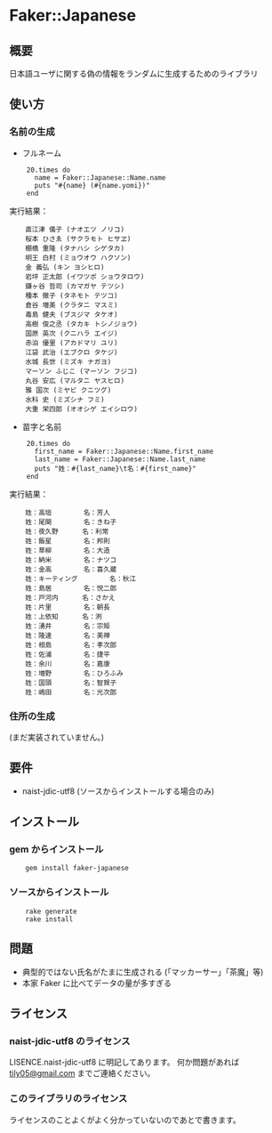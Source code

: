 Faker::Japanese
==============

概要
----

日本語ユーザに関する偽の情報をランダムに生成するためのライブラリ

使い方
------

### 名前の生成

 * フルネーム

        20.times do
          name = Faker::Japanese::Name.name
          puts "#{name} (#{name.yomi})"
        end

実行結果：
 
        直江津 儀子 (ナオエツ ノリコ)
        桜本 ひさゑ (サクラモト ヒサヱ)
        棚橋 重隆 (タナハシ シゲタカ)
        明王 白村 (ミョウオウ ハクソン)
        金 義弘 (キン ヨシヒロ)
        岩坪 正太郎 (イワツボ ショウタロウ)
        鎌ヶ谷 哲司 (カマガヤ テツシ)
        種本 徹子 (タネモト テツコ)
        倉谷 増美 (クラタニ マスミ)
        毒島 健夫 (ブスジマ タケオ)
        高樹 俊之丞 (タカキ トシノジョウ)
        国原 英次 (クニハラ エイジ)
        赤泊 優里 (アカドマリ ユリ)
        江袋 武治 (エブクロ タケジ)
        水城 長世 (ミズキ ナガヨ)
        マーソン ふじこ (マーソン フジコ)
        丸谷 安広 (マルタニ ヤスヒロ)
        雅 国次 (ミヤビ クニツグ)
        水科 史 (ミズシナ フミ)
        大重 栄四郎 (オオシゲ エイシロウ)


 * 苗字と名前

        20.times do
          first_name = Faker::Japanese::Name.first_name
          last_name = Faker::Japanese::Name.last_name
          puts "姓：#{last_name}\t名：#{first_name}"
        end

実行結果：

        姓：高垣        名：芳人
        姓：尾関        名：きね子
        姓：夜久野      名：利常
        姓：飯星        名：邦則
        姓：草柳        名：大造
        姓：納米        名：ナツコ
        姓：金高        名：喜久蔵
        姓：キーティング        名：秋江
        姓：島居        名：悦二郎
        姓：戸河内      名：さかえ
        姓：片里        名：朝長
        姓：上依知      名：洌
        姓：湧井        名：宗矩
        姓：隆速        名：美禅
        姓：相島        名：孝次郎
        姓：佐浦        名：捷平
        姓：余川        名：嘉康
        姓：増野        名：ひろふみ
        姓：国頭        名：智賀子
        姓：嶋田        名：光次郎

### 住所の生成

(まだ実装されていません。)

要件
----

 * naist-jdic-utf8 (ソースからインストールする場合のみ)


インストール
------------

### gem からインストール

        gem install faker-japanese

### ソースからインストール

        rake generate
        rake install

問題
----

 * 典型的ではない氏名がたまに生成される (「マッカーサー」「茶魔」等)
 * 本家 Faker に比べてデータの量が多すぎる

ライセンス
----------

### naist-jdic-utf8 のライセンス

LISENCE.naist-jdic-utf8 に明記してあります。
何か問題があれば tily05@gmail.com までご連絡ください。

### このライブラリのライセンス

ライセンスのことよくがよく分かっていないのであとで書きます。

